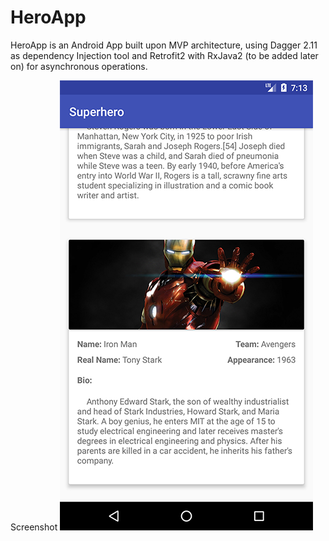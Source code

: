 # HeroApp
HeroApp is an Android App built upon MVP architecture, using Dagger 2.11 as dependency Injection tool and Retrofit2 with RxJava2 (to be added later on) for asynchronous operations.

Screenshot
![alt text](https://raw.githubusercontent.com/Ahnset/HeroApp/master/Screenshot_720p.png)
